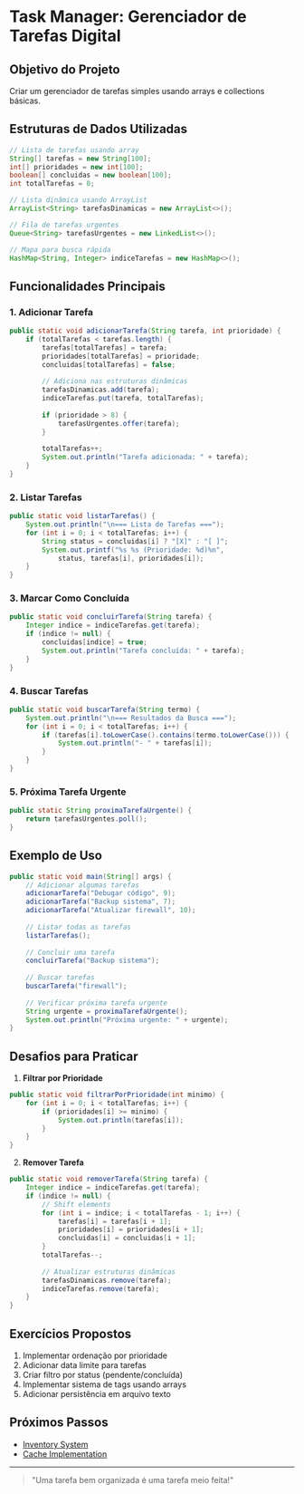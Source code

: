 # Task Manager: Gerenciador de Tarefas Digital

## Objetivo do Projeto
Criar um gerenciador de tarefas simples usando arrays e collections básicas.

## Estruturas de Dados Utilizadas
```java
// Lista de tarefas usando array
String[] tarefas = new String[100];
int[] prioridades = new int[100];
boolean[] concluidas = new boolean[100];
int totalTarefas = 0;

// Lista dinâmica usando ArrayList
ArrayList<String> tarefasDinamicas = new ArrayList<>();

// Fila de tarefas urgentes
Queue<String> tarefasUrgentes = new LinkedList<>();

// Mapa para busca rápida
HashMap<String, Integer> indiceTarefas = new HashMap<>();
```

## Funcionalidades Principais

### 1. Adicionar Tarefa
```java
public static void adicionarTarefa(String tarefa, int prioridade) {
    if (totalTarefas < tarefas.length) {
        tarefas[totalTarefas] = tarefa;
        prioridades[totalTarefas] = prioridade;
        concluidas[totalTarefas] = false;
        
        // Adiciona nas estruturas dinâmicas
        tarefasDinamicas.add(tarefa);
        indiceTarefas.put(tarefa, totalTarefas);
        
        if (prioridade > 8) {
            tarefasUrgentes.offer(tarefa);
        }
        
        totalTarefas++;
        System.out.println("Tarefa adicionada: " + tarefa);
    }
}
```

### 2. Listar Tarefas
```java
public static void listarTarefas() {
    System.out.println("\n=== Lista de Tarefas ===");
    for (int i = 0; i < totalTarefas; i++) {
        String status = concluidas[i] ? "[X]" : "[ ]";
        System.out.printf("%s %s (Prioridade: %d)%n", 
            status, tarefas[i], prioridades[i]);
    }
}
```

### 3. Marcar Como Concluída
```java
public static void concluirTarefa(String tarefa) {
    Integer indice = indiceTarefas.get(tarefa);
    if (indice != null) {
        concluidas[indice] = true;
        System.out.println("Tarefa concluída: " + tarefa);
    }
}
```

### 4. Buscar Tarefas
```java
public static void buscarTarefa(String termo) {
    System.out.println("\n=== Resultados da Busca ===");
    for (int i = 0; i < totalTarefas; i++) {
        if (tarefas[i].toLowerCase().contains(termo.toLowerCase())) {
            System.out.println("- " + tarefas[i]);
        }
    }
}
```

### 5. Próxima Tarefa Urgente
```java
public static String proximaTarefaUrgente() {
    return tarefasUrgentes.poll();
}
```

## Exemplo de Uso
```java
public static void main(String[] args) {
    // Adicionar algumas tarefas
    adicionarTarefa("Debugar código", 9);
    adicionarTarefa("Backup sistema", 7);
    adicionarTarefa("Atualizar firewall", 10);
    
    // Listar todas as tarefas
    listarTarefas();
    
    // Concluir uma tarefa
    concluirTarefa("Backup sistema");
    
    // Buscar tarefas
    buscarTarefa("firewall");
    
    // Verificar próxima tarefa urgente
    String urgente = proximaTarefaUrgente();
    System.out.println("Próxima urgente: " + urgente);
}
```

## Desafios para Praticar

1. **Filtrar por Prioridade**
```java
public static void filtrarPorPrioridade(int minimo) {
    for (int i = 0; i < totalTarefas; i++) {
        if (prioridades[i] >= minimo) {
            System.out.println(tarefas[i]);
        }
    }
}
```

2. **Remover Tarefa**
```java
public static void removerTarefa(String tarefa) {
    Integer indice = indiceTarefas.get(tarefa);
    if (indice != null) {
        // Shift elements
        for (int i = indice; i < totalTarefas - 1; i++) {
            tarefas[i] = tarefas[i + 1];
            prioridades[i] = prioridades[i + 1];
            concluidas[i] = concluidas[i + 1];
        }
        totalTarefas--;
        
        // Atualizar estruturas dinâmicas
        tarefasDinamicas.remove(tarefa);
        indiceTarefas.remove(tarefa);
    }
}
```

## Exercícios Propostos

1. Implementar ordenação por prioridade
2. Adicionar data limite para tarefas
3. Criar filtro por status (pendente/concluída)
4. Implementar sistema de tags usando arrays
5. Adicionar persistência em arquivo texto

## Próximos Passos

- [Inventory System](inventory-system.md)
- [Cache Implementation](cache-implementation.md)

---

> "Uma tarefa bem organizada é uma tarefa meio feita!"